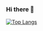 ### Hi there 👋

[![Top Langs](https://github-readme-stats.vercel.app/api/top-langs/?username=VinceDeslo&hide=SCSS,CSS&langs_count=5)](https://github.com/VinceDeslo/github-readme-stats)
